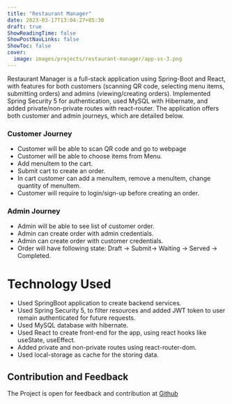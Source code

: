 ```yaml
---
title: "Restaurant Manager"
date: 2023-03-17T13:04:27+05:30
draft: true
ShowReadingTime: false
ShowPostNavLinks: false
ShowToc: false
cover:
  image: images/projects/restaurant-manager/app-ss-3.png
---
```


Restaurant Manager is a full-stack application using Spring-Boot and React, with features for both customers (scanning QR code, selecting menu items, submitting orders) and admins (viewing/creating orders). Implemented Spring Security 5 for authentication, used MySQL with Hibernate, and added private/non-private routes with react-router. The application offers both customer and admin journeys, which are detailed below.

### Customer Journey

- Customer will be able to scan QR code and go to webpage
- Customer will be able to choose items from Menu.
- Add menuItem to the cart.
- Submit cart to create an order.
- In cart customer can add a menuItem, remove a menuItem, change quantity of menuItem.
- Customer will require to login/sign-up before creating an order.

### Admin Journey

- Admin will be able to see list of customer order.
- Admin can create order with admin credentials.
- Admin can create order with customer credentials.
- Order will have following state: Draft -> Submit-> Waiting -> Served -> Completed.

# Technology Used

- Used SpringBoot application to create backend services.
- Used Spring Security 5, to filter resources and added JWT token to user remain authenticated for future requests.
- Used MySQL database with hibernate.
- Used React to create front-end for the app, using react hooks like useState, useEffect.
- Added private and non-private routes using react-router-dom.
- Used local-storage as cache for the storing data.

## Contribution and Feedback

The Project is open for feedback and contribution at [Github](https://github.com/Mianto/restaurant-manager)
